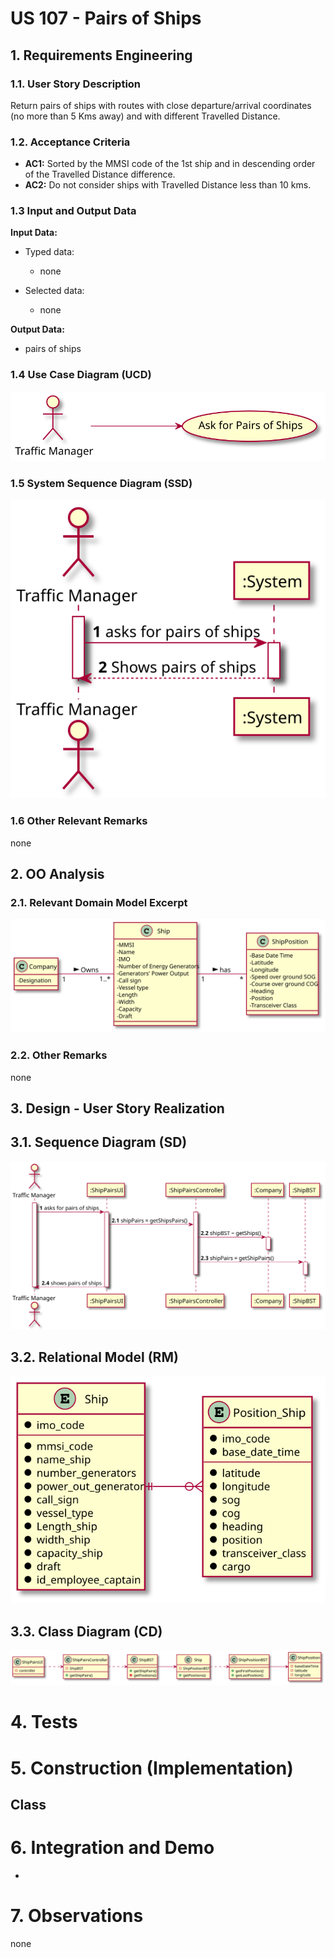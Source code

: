 # US 107 - Pairs of Ships

## 1. Requirements Engineering


### 1.1. User Story Description


Return pairs of ships with routes with close departure/arrival coordinates (no more than 5 Kms away) and with different Travelled Distance.


### 1.2. Acceptance Criteria

* **AC1:** Sorted by the MMSI code of the 1st ship and in descending order of the Travelled Distance difference.
* **AC2:** Do not consider ships with Travelled Distance less than 10 kms.

### 1.3 Input and Output Data


**Input Data:**

* Typed data:
	* none

* Selected data:
    * none

**Output Data:**

* pairs of ships

### 1.4 Use Case Diagram (UCD)

![US107_UCD](US107_UCD.svg)

### 1.5 System Sequence Diagram (SSD)

![US107_SSD](US107_SSD.svg)

### 1.6 Other Relevant Remarks

none

## 2. OO Analysis

### 2.1. Relevant Domain Model Excerpt 

![US107_MD](US107_MD.svg)

### 2.2. Other Remarks

none

## 3. Design - User Story Realization 

## 3.1. Sequence Diagram (SD)

![US107_SD](US107_SD.svg)

## 3.2. Relational Model (RM)

![US107_RM](US107_RM.svg)

## 3.3. Class Diagram (CD)

![US107_CD](US107_CD.svg)

# 4. Tests 

    

# 5. Construction (Implementation)

## Class 

# 6. Integration and Demo 

* 

# 7. Observations

none